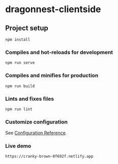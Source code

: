# dragonnest-clientside

## Project setup

```
npm install

```

### Compiles and hot-reloads for development

```
npm run serve
```

### Compiles and minifies for production

```
npm run build
```

### Lints and fixes files

```
npm run lint
```

### Customize configuration

See [Configuration Reference](https://cli.vuejs.org/config/).

### Live demo

```
https://cranky-brown-0f692f.netlify.app
```
